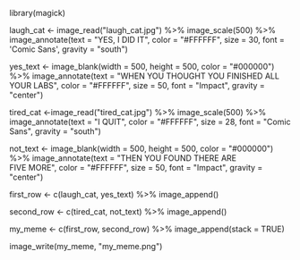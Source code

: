 library(magick)


laugh_cat <- image_read("laugh_cat.jpg") %>%
 image_scale(500) %>%
  image_annotate(text = "YES, I DID IT",
                 color = "#FFFFFF",
                 size = 30,
                 font = 'Comic Sans',
                 gravity = "south")

yes_text <- image_blank(width = 500,
                        height = 500,
                        color = "#000000") %>%
  image_annotate(text = "WHEN YOU THOUGHT 
  YOU FINISHED 
  ALL YOUR LABS",
                 color = "#FFFFFF",
                 size = 50,
                 font = "Impact",
                 gravity = "center")
                               

tired_cat <-image_read("tired_cat.jpg") %>%
  image_scale(500) %>%
  image_annotate(text = "I QUIT",
                 color = "#FFFFFF",
                 size = 28,
                 font = "Comic Sans",
                 gravity = "south")

not_text <- image_blank(width = 500,
                             height = 500,
                             color = "#000000") %>%
  image_annotate(text = "THEN YOU FOUND 
  THERE ARE  
  FIVE MORE",
                 color = "#FFFFFF",
                 size = 50,
                 font = "Impact",
                 gravity = "center")

first_row <- c(laugh_cat, yes_text) %>%
  image_append()

second_row <- c(tired_cat, not_text) %>%
  image_append()



my_meme <- c(first_row, second_row) %>%
  image_append(stack = TRUE)


image_write(my_meme, "my_meme.png")


